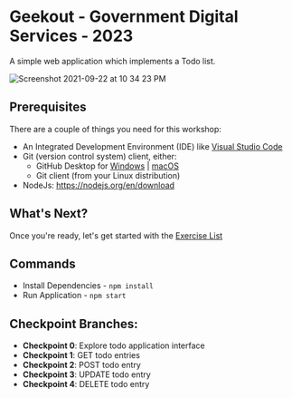 # Geekout - Government Digital Services - 2023

A simple web application which implements a Todo list.

![Screenshot 2021-09-22 at 10 34 23 PM](https://user-images.githubusercontent.com/710625/134364024-524fa9f5-fddc-4110-a6fc-98ad32cb25b0.png)

## Prerequisites

There are a couple of things you need for this workshop:

- An Integrated Development Environment (IDE) like [Visual Studio Code](https://code.visualstudio.com/download)
- Git (version control system) client, either:
  - GitHub Desktop for [Windows](https://desktop.github.com) | [macOS](https://desktop.github.com)
  - Git client (from your Linux distribution)
- NodeJs: https://nodejs.org/en/download 

## What's Next?

Once you're ready, let's get started with the [Exercise List](https://go.gov.sg/learn-dev)

## Commands

- Install Dependencies - `npm install`
- Run Application - `npm start`

## Checkpoint Branches:

- **Checkpoint 0**: Explore todo application interface
- **Checkpoint 1**: GET todo entries
- **Checkpoint 2**: POST todo entry
- **Checkpoint 3**: UPDATE todo entry 
- **Checkpoint 4**: DELETE todo entry